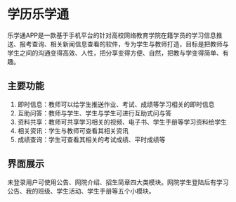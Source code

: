 # 学历乐学通

乐学通APP是一款基于手机平台的针对高校网络教育学院在籍学员的学习信息推送、报考查询、相关新闻信息查看的软件，专为学生与教师打造，目标是把教师与学生之间的沟通变得高效、人性，把分享变得方便、自然，把教与学变得简单、有趣。

## 主要功能

1. 即时信息：教师可以给学生推送作业、考试、成绩等学习相关的即时信息
2. 互助问答：教师与学生、学生与学生可进行互助式问与答
3. 资料共享：教师可共享学习相关的视频、电子书、学生手册等学习资料给学生
4. 相关资讯：学生与教师可查看其相关资讯
5. 成绩查询：学生可查看其相关的考试成绩、平时成绩等

## 界面展示

未登录用户可使用公告、网院介绍、招生简章四大类模块。网院学生登陆后有学习公告、我的班级、学生活动、学生手册等五个小模块。
